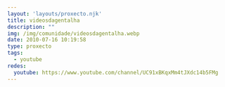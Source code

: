 ```yaml
---
layout: 'layouts/proxecto.njk'
title: videosdagentalha
description: ""
img: /img/comunidade/videosdagentalha.webp
date: 2010-07-16 10:19:58
type: proxecto
tags:
  - youtube
redes:
  youtube: https://www.youtube.com/channel/UC91xBKqxMm4tJXdc14b5FMg
---
```

